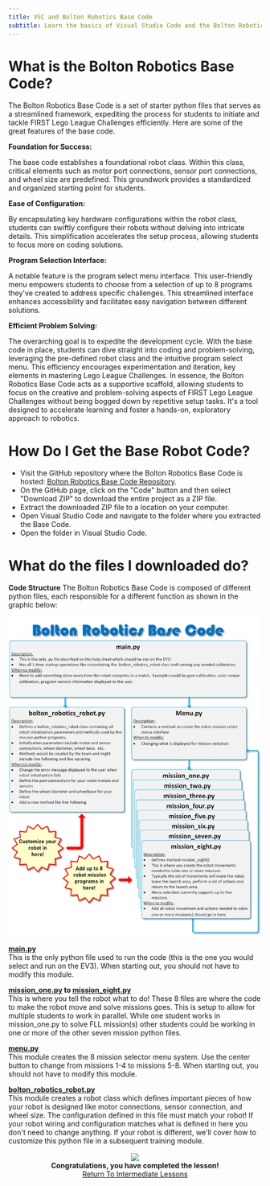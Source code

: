 ```yaml
---
title: VSC and Bolton Robotics Base Code
subtitle: Learn the basics of Visual Studio Code and the Bolton Robotics Base Code
---
```


# What is the Bolton Robotics Base Code?

The Bolton Robotics Base Code is a set of starter python files that serves as a streamlined framework, expediting the process for students to initiate and tackle FIRST Lego League Challenges efficiently. Here are some of the great features of the base code.

__Foundation for Success:__

The base code establishes a foundational robot class. Within this class, critical elements such as motor port connections, sensor port connections, and wheel size are predefined. This groundwork provides a standardized and organized starting point for students.

__Ease of Configuration:__

By encapsulating key hardware configurations within the robot class, students can swiftly configure their robots without delving into intricate details. This simplification accelerates the setup process, allowing students to focus more on coding solutions.

__Program Selection Interface:__

A notable feature is the program select menu interface. This user-friendly menu empowers students to choose from a selection of up to 8 programs they've created to address specific challenges. This streamlined interface enhances accessibility and facilitates easy navigation between different solutions.

__Efficient Problem Solving:__

The overarching goal is to expedite the development cycle. With the base code in place, students can dive straight into coding and problem-solving, leveraging the pre-defined robot class and the intuitive program select menu. This efficiency encourages experimentation and iteration, key elements in mastering Lego League Challenges.
In essence, the Bolton Robotics Base Code acts as a supportive scaffold, allowing students to focus on the creative and problem-solving aspects of FIRST Lego League Challenges without being bogged down by repetitive setup tasks. It's a tool designed to accelerate learning and foster a hands-on, exploratory approach to robotics.

# How Do I Get the Base Robot Code?
- Visit the GitHub repository where the Bolton Robotics Base Code is hosted: [Bolton Robotics Base Code Repository](https://github.com/fssfll/fll_basecode).
- On the GitHub page, click on the "Code" button and then select "Download ZIP" to download the entire project as a ZIP file.
- Extract the downloaded ZIP file to a location on your computer.
- Open Visual Studio Code and navigate to the folder where you extracted the Base Code.
- Open the folder in Visual Studio Code.

# What do the files I downloaded do?

__Code Structure__
The Bolton Robotics Base Code is composed of different python files, each responsible for a different function as shown in the graphic below:
<p  align="center"><img src="../../../images/bolton_robotics_code.jpg" width=600></p>

__[main.py](https://github.com/fssfll/fll_basecode/blob/main/main.py)__
<BR>
This is the only python file used to run the code (this is the one you would select and run on the EV3).  When starting out, you should not have to modify this module. 

__[mission_one.py](https://github.com/fssfll/fll_basecode/blob/main/mission_one.py) to [mission_eight.py](https://github.com/fssfll/fll_basecode/blob/main/mission_eight.py)__
<BR>
This is where you tell the robot what to do!  These 8 files are where the code to make the robot move and solve missions goes.  This is setup to allow for multiple students to work in parallel.  While one student works in mission_one.py to solve FLL mission(s) other students could be working in one or more of the other seven mission python files. 

__[menu.py](https://github.com/fssfll/fll_basecode/blob/main/menu.py)__
<BR>
This module creates the 8 mission selector menu system.  Use the center button to change from missions 1-4 to missions 5-8.  When starting out, you should not have to modify this module.       

__[bolton_robotics_robot.py](https://github.com/fssfll/fll_basecode/blob/main/bolton_robotics_robot.py)__
<BR>
This module creates a robot class which defines important pieces of how your robot is designed like motor connections, sensor connection, and wheel size.  The configuration defined in this file must match your robot!  If your robot wiring and configuration matches what is defined in here you don't need to change anything.  If your robot is different, we'll cover how to customize this python file in a subsequent training module.   

<p align="center">
<IMG ALIGN="CENTER" SRC="https://fssfll.github.io/fssfll/images/finish.jpg">
<BR>
<B>Congratulations, you have completed the lesson!</B><BR>
<A HREF="https://fssfll.github.io/fssfll/spike/lessons/intermediate/">Return To Intermediate Lessons</A>
<BR>
 </P>
